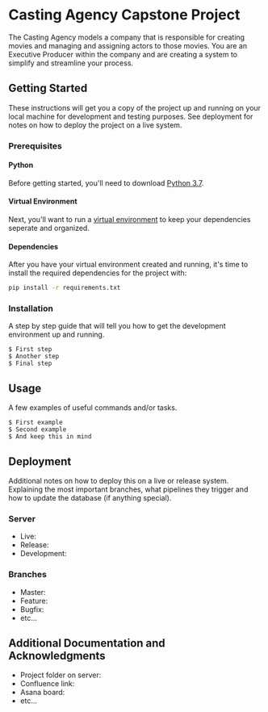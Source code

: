 # Casting Agency Capstone Project

The Casting Agency models a company that is responsible for creating movies and managing and assigning actors to those movies. You are an Executive Producer within the company and are creating a system to simplify and streamline your process.

## Getting Started

These instructions will get you a copy of the project up and running on your local machine for development and testing purposes. See deployment for notes on how to deploy the project on a live system.

### Prerequisites

#### Python

Before getting started, you'll need to download [Python 3.7](https://www.python.org/downloads/release/python-370/). 

#### Virtual Environment

Next, you'll want to run a [virtual environment](https://docs.python.org/3/library/venv.html) to keep your dependencies seperate and organized.

#### Dependencies

After you have your virtual environment created and running, it's time to install the required dependencies for the project with:

```bash
pip install -r requirements.txt
```

### Installation

A step by step guide that will tell you how to get the development environment up and running.

```
$ First step
$ Another step
$ Final step
```

## Usage

A few examples of useful commands and/or tasks.

```
$ First example
$ Second example
$ And keep this in mind
```

## Deployment

Additional notes on how to deploy this on a live or release system. Explaining the most important branches, what pipelines they trigger and how to update the database (if anything special).

### Server

* Live:
* Release:
* Development:

### Branches

* Master:
* Feature:
* Bugfix:
* etc...

## Additional Documentation and Acknowledgments

* Project folder on server:
* Confluence link:
* Asana board:
* etc...
